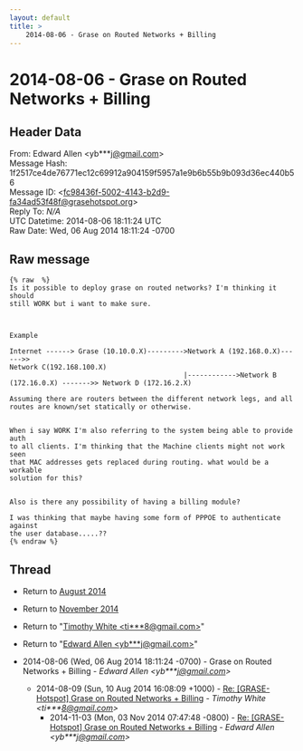 ```yaml
---
layout: default
title: >
    2014-08-06 - Grase on Routed Networks + Billing
---
```


# 2014-08-06 - Grase on Routed Networks + Billing

## Header Data

From: Edward Allen \<yb***j@gmail.com\><br>
Message Hash: 1f2517ce4de76771ec12c69912a904159f5957a1e9b6b55b9b093d36ec440b56<br>
Message ID: \<fc98436f-5002-4143-b2d9-fa34ad53f48f@grasehotspot.org\><br>
Reply To: _N/A_<br>
UTC Datetime: 2014-08-06 18:11:24 UTC<br>
Raw Date: Wed, 06 Aug 2014 18:11:24 -0700<br>

## Raw message

```
{% raw  %}
Is it possible to deploy grase on routed networks? I'm thinking it should 
still WORK but i want to make sure.



Example

Internet ------> Grase (10.10.0.X)--------->Network A (192.168.0.X)------>> 
Network C(192.168.100.X)
                                           |------------>Network B 
(172.16.0.X) ------->> Network D (172.16.2.X)

Assuming there are routers between the different network legs, and all 
routes are known/set statically or otherwise.


When i say WORK I'm also referring to the system being able to provide auth 
to all clients. I'm thinking that the Machine clients might not work seen 
that MAC addresses gets replaced during routing. what would be a workable 
solution for this?


Also is there any possibility of having a billing module?

I was thinking that maybe having some form of PPPOE to authenticate against 
the user database.....??
{% endraw %}
```

## Thread

+ Return to [August 2014](/archive/2014/08)
+ Return to [November 2014](/archive/2014/11)

+ Return to "[Timothy White <ti***8<span>@</span>gmail.com>](/authors/ti___8_at_gmail_com)"
+ Return to "[Edward Allen <yb***j<span>@</span>gmail.com>](/authors/yb___j_at_gmail_com)"

+ 2014-08-06 (Wed, 06 Aug 2014 18:11:24 -0700) - Grase on Routed Networks + Billing - _Edward Allen \<yb***j@gmail.com\>_
  + 2014-08-09 (Sun, 10 Aug 2014 16:08:09 +1000) - [Re: [GRASE-Hotspot] Grase on Routed Networks + Billing](/archive/2014/08/65b30bb8d58c79aa7a890f4f8db074ebed3da6143e63557068deec28570b9d39) - _Timothy White \<ti***8@gmail.com\>_
    + 2014-11-03 (Mon, 03 Nov 2014 07:47:48 -0800) - [Re: [GRASE-Hotspot] Grase on Routed Networks + Billing](/archive/2014/11/fc93be4a918707c9b959289ee67a4fe81bd8e047af084853339687ab06bc1d13) - _Edward Allen \<yb***j@gmail.com\>_

